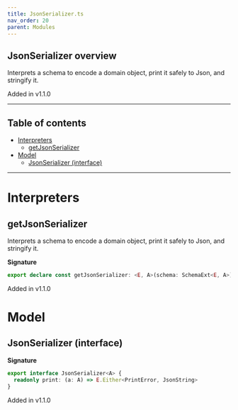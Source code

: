 ```yaml
---
title: JsonSerializer.ts
nav_order: 20
parent: Modules
---
```


## JsonSerializer overview

Interprets a schema to encode a domain object, print it safely to Json, and stringify it.

Added in v1.1.0

---

<h2 class="text-delta">Table of contents</h2>

- [Interpreters](#interpreters)
  - [getJsonSerializer](#getjsonserializer)
- [Model](#model)
  - [JsonSerializer (interface)](#jsonserializer-interface)

---

# Interpreters

## getJsonSerializer

Interprets a schema to encode a domain object, print it safely to Json, and stringify it.

**Signature**

```ts
export declare const getJsonSerializer: <E, A>(schema: SchemaExt<E, A>) => JsonSerializer<A>
```

Added in v1.1.0

# Model

## JsonSerializer (interface)

**Signature**

```ts
export interface JsonSerializer<A> {
  readonly print: (a: A) => E.Either<PrintError, JsonString>
}
```

Added in v1.1.0
